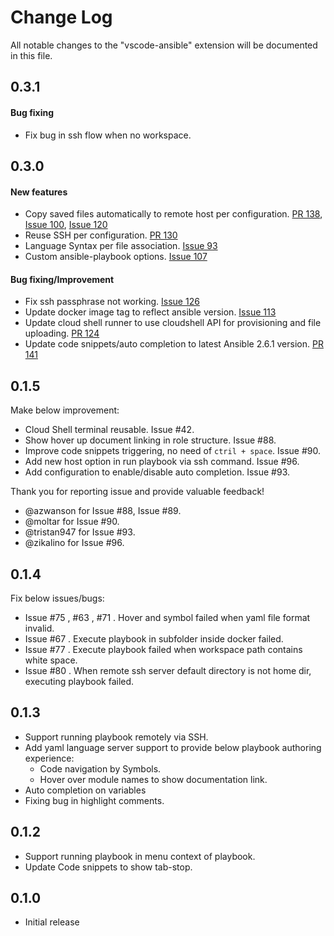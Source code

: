 # Change Log
All notable changes to the "vscode-ansible" extension will be documented in this file.

## 0.3.1
#### Bug fixing
- Fix bug in ssh flow when no workspace.

## 0.3.0
#### New features
- Copy saved files automatically to remote host per configuration. [PR 138](https://github.com/VSChina/vscode-ansible/pull/138), [Issue 100](https://github.com/VSChina/vscode-ansible/issues/100), [Issue 120](https://github.com/VSChina/vscode-ansible/issues/120)
- Reuse SSH per configuration. [PR 130](https://github.com/VSChina/vscode-ansible/pull/130)
- Language Syntax per file association. [Issue 93](https://github.com/VSChina/vscode-ansible/issues/93)
- Custom ansible-playbook options.  [Issue 107](https://github.com/VSChina/vscode-ansible/issues/107)

#### Bug fixing/Improvement
- Fix ssh passphrase not working. [Issue 126](https://github.com/VSChina/vscode-ansible/issues/126)
- Update docker image tag to reflect ansible version. [Issue 113](https://github.com/VSChina/vscode-ansible/issues/93)
- Update cloud shell runner to use cloudshell API for provisioning and file uploading. [PR 124](https://github.com/VSChina/vscode-ansible/pull/124)
- Update code snippets/auto completion to latest Ansible 2.6.1 version. [PR 141](https://github.com/VSChina/vscode-ansible/pull/141)

## 0.1.5
Make below improvement:
- Cloud Shell terminal reusable. Issue #42.
- Show hover up document linking in role structure. Issue #88.
- Improve code snippets triggering, no need of `ctril + space`. Issue #90.
- Add new host option in run playbook via ssh command. Issue #96.
- Add configuration to enable/disable auto completion. Issue #93.


Thank you for reporting issue and provide valuable feedback!
- @azwanson for Issue #88, Issue #89.
- @moltar for Issue #90.
- @tristan947 for Issue #93.
- @zikalino for Issue #96.

## 0.1.4
Fix below issues/bugs:
- Issue #75 , #63 , #71 . Hover and symbol failed when yaml file format invalid.
- Issue #67 . Execute playbook in subfolder inside docker failed.
- Issue #77 . Execute playbook failed when workspace path contains white space.
- Issue #80 . When remote ssh server default directory is not home dir, executing playbook failed.

## 0.1.3
- Support running playbook remotely via SSH.
- Add yaml language server support to provide below playbook authoring experience: 
  - Code navigation by Symbols.
  - Hover over module names to show documentation link.
- Auto completion on variables
- Fixing bug in highlight comments.


## 0.1.2
- Support running playbook in menu context of playbook.
- Update Code snippets to show tab-stop.

## 0.1.0
- Initial release